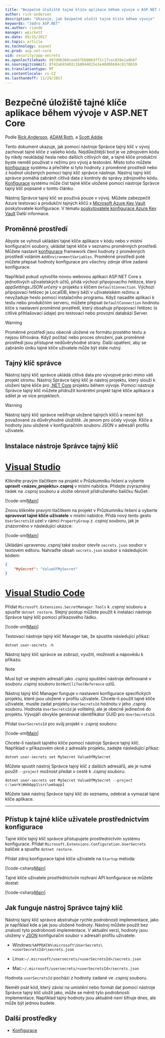```yaml
---
title: "Bezpečné úložiště tajné klíče aplikace během vývoje v ASP.NET Core"
author: rick-anderson
description: "Ukazuje, jak bezpečně uložit tajné klíče během vývoje"
keywords: "Jádro ASP.NET"
ms.author: riande
manager: wpickett
ms.date: 09/15/2017
ms.topic: article
ms.technology: aspnet
ms.prod: asp.net-core
uid: security/app-secrets
ms.openlocfilehash: 897d9b360ceeb5fbb0863ff1c1fcec039e1a8b8f
ms.sourcegitcommit: 8f42ab93402c1b8044815e1e48d0bb84c81f8b59
ms.translationtype: MT
ms.contentlocale: cs-CZ
ms.lasthandoff: 11/29/2017
---
```

# <a name="safe-storage-of-app-secrets-during-development-in-aspnet-core"></a>Bezpečné úložiště tajné klíče aplikace během vývoje v ASP.NET Core

Podle [Rick Anderson](https://twitter.com/RickAndMSFT), [ADAM Roth](https://github.com/danroth27), a [Scott Addie](https://scottaddie.com) 

Tento dokument ukazuje, jak pomocí nástroje Správce tajný klíč v vývoj zachovat tajné klíče z vašeho kódu. Nejdůležitější bod je ve zdrojovém kódu by nikdy neukládají hesla nebo dalších citlivých dat, a tajné klíče produkční byste neměli používat v režimu pro vývoj a testování. Místo toho můžete [konfigurace](xref:fundamentals/configuration/index) systému a přečtěte si tyto hodnoty z proměnné prostředí nebo z hodnot uložených pomocí tajný klíč správce nástroje. Nástroj tajný klíč správce pomáhá zabránit citlivá data z kontroly do správy zdrojového kódu. [Konfigurace](xref:fundamentals/configuration/index) systému může číst tajné klíče uložené pomocí nástroje Správce tajný klíč popsané v tomto článku.

Nástroj Správce tajný klíč se používá pouze v vývoj. Můžete zabezpečit Azure testovací a produkční tajných klíčů s [Microsoft Azure Key Vault](https://azure.microsoft.com/services/key-vault/) poskytovatele konfigurace. V tématu [poskytovatele konfigurace Azure Key Vault](https://docs.microsoft.com/aspnet/core/security/key-vault-configuration) Další informace.

## <a name="environment-variables"></a>Proměnné prostředí

Abyste se vyhnuli ukládání tajné klíče aplikace v kódu nebo v místní konfigurační soubory, ukládat tajné klíče v seznamu proměnných prostředí. Můžete nastavit [konfigurace](xref:fundamentals/configuration/index) framework čtení hodnoty z proměnných prostředí voláním `AddEnvironmentVariables`. Proměnné prostředí poté můžete přepsat hodnoty konfigurace pro všechny zdroje dříve zadané konfigurace.

Například pokud vytvoříte novou webovou aplikaci ASP.NET Core s jednotlivých uživatelských účtů, přidá výchozí připojovacího řetězce, který *appSettings.JSON určený* v projektu s klíčem `DefaultConnection`. Výchozí připojovací řetězec je LocalDB, který běží v uživatelském režimu a nevyžaduje heslo pomocí instalačního programu. Když nasadíte aplikaci k testu nebo produkčním serveru, můžete přepsat `DefaultConnection` hodnotu klíče s nastavení proměnné prostředí, který obsahuje připojovací řetězec (s citlivé přihlašovací údaje) pro testovací nebo provozní databázi Server.

>[!WARNING]
> Proměnné prostředí jsou obecně uložené ve formátu prostého textu a nejsou šifrována. Když počítač nebo proces ohrožení, pak proměnné prostředí jsou přístupné nedůvěryhodné strany. Další opatření, aby se zabránilo úniku tajné klíče uživatele může být stále nutný.

## <a name="secret-manager"></a>Tajný klíč správce

Nástroj tajný klíč správce ukládá citlivá data pro vývojové práci mimo váš projekt stromu. Nástroj Správce tajný klíč je nástroj projektu, který slouží k uložení tajné klíče pro [.NET Core](https://www.microsoft.com/net/core) projektu během vývoje. Pomocí nástroje Správce tajný klíč můžete přidružit konkrétní projekt tajné klíče aplikace a sdílet je ve více projektech.

>[!WARNING]
> Nástroj tajný klíč správce nešifruje uložené tajných klíčů a nesmí být považované za důvěryhodné úložiště. Je jenom pro účely vývoje. Klíče a hodnoty jsou uložené v konfiguračním souboru JSON v adresáři profilu uživatele.

## <a name="installing-the-secret-manager-tool"></a>Instalace nástroje Správce tajný klíč

# <a name="visual-studiotabvisual-studio"></a>[Visual Studio](#tab/visual-studio)

Klikněte pravým tlačítkem na projekt v Průzkumníku řešení a vyberte **upravit \<název_projektu\>.csproj** v místní nabídce. Přidejte zvýrazněný řádek na *.csproj* souboru a uložte obnovit přidruženého balíčku NuGet:

[!code-xml[Main](app-secrets/sample/UserSecrets/UserSecrets-before.csproj?highlight=10)]

Znovu klikněte pravým tlačítkem na projekt v Průzkumníku řešení a vyberte **spravovat tajné klíče uživatele** v místní nabídce. Přidá nový tento gesto `UserSecretsId` uzel v rámci `PropertyGroup` z *.csproj* souboru, jak je znázorněno v následující ukázce:

[!code-xml[Main](app-secrets/sample/UserSecrets/UserSecrets-after.csproj?highlight=4)]

Ukládání upravenou *.csproj* také soubor otevře `secrets.json` soubor v textovém editoru. Nahraďte obsah `secrets.json` soubor s následujícím kódem:

```json
{
    "MySecret": "ValueOfMySecret"
}
```

# <a name="visual-studio-codetabvisual-studio-code"></a>[Visual Studio Code](#tab/visual-studio-code)

Přidat `Microsoft.Extensions.SecretManager.Tools` k *.csproj* souboru a spusťte `dotnet restore`. Stejný postup můžete použít k instalaci nástroje Správce tajný klíč pomocí příkazového řádku.

[!code-xml[Main](app-secrets/sample/UserSecrets/UserSecrets-before.csproj?highlight=10)]

Testovací nástroje tajný klíč Manager tak, že spustíte následující příkaz:

```console
dotnet user-secrets -h
```

Nástroj tajný klíč správce se zobrazí, využití, možnosti a nápovědu k příkazu.

> [!NOTE]
> Musí být ve stejném adresáři jako *.csproj* spuštění nástroje definované v souboru *.csproj* souboru `DotNetCliToolReference` uzlů.

Nástroj tajný klíč Manager funguje v nastavení konfigurace specifických projektu, které jsou uložené v profilu uživatele. Chcete-li použít tajné klíče uživatele, musíte zadat projektu `UserSecretsId` hodnotu v jeho *.csproj* souboru. Hodnota `UserSecretsId` je volitelný, ale je obecně jedinečné do projektu. Vývojáři obvykle generovat identifikátor GUID pro `UserSecretsId`.

Přidat `UserSecretsId` pro svůj projekt v *.csproj* souboru:

[!code-xml[Main](app-secrets/sample/UserSecrets/UserSecrets-after.csproj?highlight=4)]

Chcete-li nastavit tajného klíče pomocí nástroje Správce tajný klíč. Například v příkazovém okně z adresáře projektu, zadejte následující příkaz:

```console
dotnet user-secrets set MySecret ValueOfMySecret
```

Můžete spustit nástroj Správce tajný klíč z dalších adresářů, ale je nutné použít `--project` možnost předat v cestě k *.csproj* souboru:
 
```console
dotnet user-secrets set MySecret ValueOfMySecret --project c:\work\WebApp1\src\webapp1
```

Můžete také nástroj Správce tajný klíč do seznamu, odebrat a vymazat tajné klíče aplikace.

-----

## <a name="accessing-user-secrets-via-configuration"></a>Přístup k tajné klíče uživatele prostřednictvím konfigurace

Tajné klíče tajný klíč správce přistupujete prostřednictvím systému konfigurace. Přidat `Microsoft.Extensions.Configuration.UserSecrets` balíček a spusťte `dotnet restore`.

Přidat zdroj konfigurace tajné klíče uživatele na `Startup` metoda:

[!code-csharp[Main](app-secrets/sample/UserSecrets/Startup.cs?highlight=16-19)]

Tajné klíče uživatele prostřednictvím rozhraní API konfigurace se můžete dostat:

[!code-csharp[Main](app-secrets/sample/UserSecrets/Startup.cs?highlight=26-29)]

## <a name="how-the-secret-manager-tool-works"></a>Jak funguje nástroj Správce tajný klíč

Nástroj tajný klíč správce abstrahuje rychle podrobnosti implementace, jako je například kde a jak jsou uložené hodnoty. Nástroj můžete použít bez znalosti tyto podrobnosti implementace. V aktuální verzi, hodnoty jsou uloženy v [JSON](http://json.org/) konfigurační soubor v adresáři profilu uživatele:

* Windows:`%APPDATA%\microsoft\UserSecrets\<userSecretsId>\secrets.json`

* Linux:`~/.microsoft/usersecrets/<userSecretsId>/secrets.json`

* Mac:`~/.microsoft/usersecrets/<userSecretsId>/secrets.json`

Hodnota `userSecretsId` pochází z hodnoty zadané ve *.csproj* souboru.

Neměli psát kód, který závisí na umístění nebo formát dat pomocí nástroje Správce tajný klíč uložit jako, může se měnit tyto podrobnosti implementace. Například tajný hodnoty jsou aktuálně *není* šifruje dnes, ale může být jednou budete.

## <a name="additional-resources"></a>Další prostředky

* [Konfigurace](xref:fundamentals/configuration/index)
